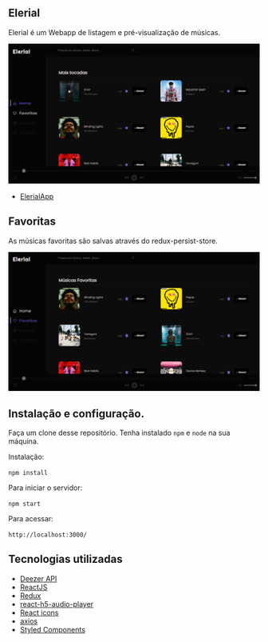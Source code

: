 ## Elerial

Elerial é um Webapp de listagem e pré-visualização de músicas.

![](src/images/elerial.png)

- [ElerialApp](https://movixapp.netlify.app/)

## Favoritas

As músicas favoritas são salvas através do redux-persist-store.

![](src/images/favoritas.png)

## Instalação e configuração.

Faça um clone desse repositório. Tenha instalado `npm` e `node` na sua máquina.

Instalação:

`npm install`

Para iniciar o servidor:

`npm start`

Para acessar:

`http://localhost:3000/`

## Tecnologias utilizadas

- [Deezer API](https://developers.deezer.com/api)
- [ReactJS](https://pt-br.reactjs.org/)
- [Redux](https://redux.js.org/)
- [react-h5-audio-player](https://www.npmjs.com/package/react-h5-audio-player)
- [React icons](https://react-icons.github.io/react-icons/)
- [axios](https://github.com/axios/axios)
- [Styled Components](https://styled-components.com/)
